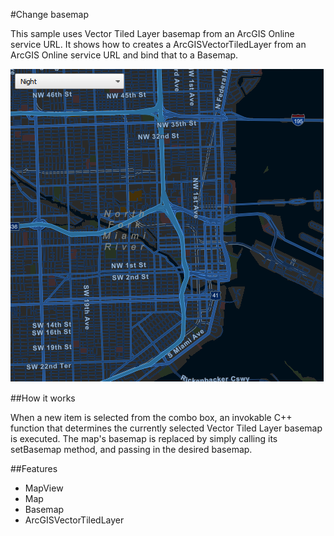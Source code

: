 #Change basemap

This sample uses Vector Tiled Layer basemap from an ArcGIS Online service URL. It shows how to creates a  ArcGISVectorTiledLayer  from an ArcGIS Online service URL and bind that to a  Basemap.

![](screenshot.png)

##How it works

When a new item is selected from the combo box, an invokable C++ function that determines the currently selected Vector Tiled Layer basemap is executed. The map's basemap is replaced by simply calling its setBasemap method, and passing in the desired basemap.

##Features
- MapView
- Map
- Basemap
- ArcGISVectorTiledLayer